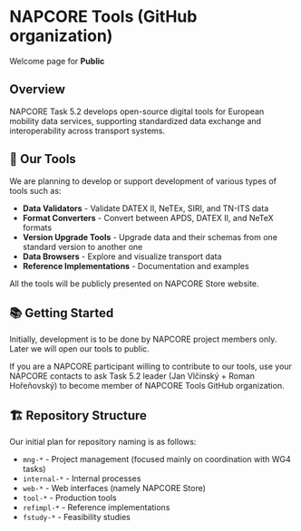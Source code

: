 # NAPCORE Tools (GitHub organization)

Welcome page for **Public**

## Overview

NAPCORE Task 5.2 develops open-source digital tools for European mobility data services, supporting standardized data exchange and interoperability across transport systems.

## 🔧 Our Tools

We are planning to develop or support development of various types of tools such as:

- **Data Validators** - Validate DATEX II, NeTEx, SIRI, and TN-ITS data
- **Format Converters** - Convert between APDS, DATEX II, and NeTeX formats
- **Version Upgrade Tools** - Upgrade data and their schemas from one standard version to another one
- **Data Browsers** - Explore and visualize transport data
- **Reference Implementations** - Documentation and examples

All the tools will be publicly presented on NAPCORE Store website.

## 📚 Getting Started

Initially, development is to be done by NAPCORE project members only. Later we will open our tools to public.

If you are a NAPCORE participant willing to contribute to our tools, use your NAPCORE contacts to ask Task 5.2 leader (Jan Vlčinský + Roman Hořeňovský) to become member of NAPCORE Tools GitHub organization.

## 🏗️ Repository Structure

Our initial plan for repository naming is as follows:

- `mng-*` - Project management (focused mainly on coordination with WG4 tasks)
- `internal-*` - Internal processes
- `web-*` - Web interfaces (namely NAPCORE Store)
- `tool-*` - Production tools
- `refimpl-*` - Reference implementations
- `fstudy-*` - Feasibility studies
